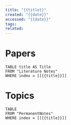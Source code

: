 ```yaml
---
title: "{{title}}"
created: "{{date}}"
accessed: "{{date}}"
tags: 
related:
---
```


# Papers

```dataview
TABLE title AS Title
FROM "Literature Notes"
WHERE index = [[{{title}}]]
```

# Topics

```dataview
TABLE
FROM "PermanentNotes"
WHERE index = [[{{title}}]]
```
